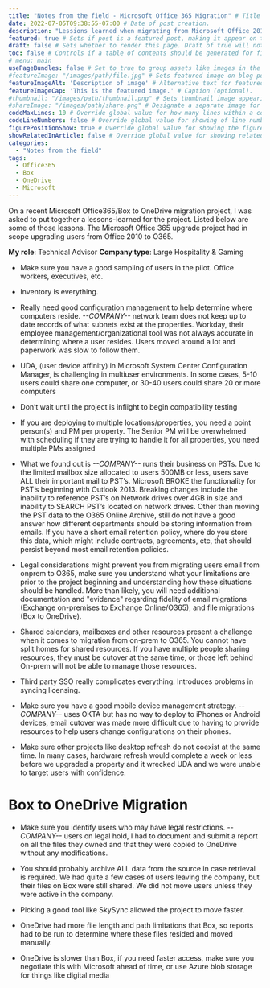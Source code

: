 ```yaml
---
title: "Notes from the field - Microsoft Office 365 Migration" # Title of the blog post.
date: 2022-07-05T09:38:55-07:00 # Date of post creation.
description: "Lessions learned when migrating from Microsoft Office 2010 and Exchange on-prem to Office 365 in the cloud" # Description used for search engine.
featured: true # Sets if post is a featured post, making it appear on the sidebar. A featured post won't be listed on the sidebar if it's the current page
draft: false # Sets whether to render this page. Draft of true will not be rendered.
toc: false # Controls if a table of contents should be generated for first-level links automatically.
# menu: main
usePageBundles: false # Set to true to group assets like images in the same folder as this post.
#featureImage: "/images/path/file.jpg" # Sets featured image on blog post.
featureImageAlt: 'Description of image' # Alternative text for featured image.
featureImageCap: 'This is the featured image.' # Caption (optional).
#thumbnail: "/images/path/thumbnail.png" # Sets thumbnail image appearing inside card on homepage.
#shareImage: "/images/path/share.png" # Designate a separate image for social media sharing.
codeMaxLines: 10 # Override global value for how many lines within a code block before auto-collapsing.
codeLineNumbers: false # Override global value for showing of line numbers within code block.
figurePositionShow: true # Override global value for showing the figure label.
showRelatedInArticle: false # Override global value for showing related posts in this series at the end of the content.
categories:
  - "Notes from the field"
tags:
  - Office365
  - Box
  - OneDrive
  - Microsoft
---
```


On a recent Microsoft Office365/Box to OneDrive migration project, I was asked to put together a lessons-learned for the project. Listed below are some of those lessons. The Microsoft Office 365 upgrade project had in scope upgrading users from Office 2010 to O365.

**My role**: Technical Advisor
**Company type**: Large Hospitality & Gaming
  
- Make sure you have a good sampling of users in the pilot. Office workers, executives, etc.
  
- Inventory is everything.
  
- Really need good configuration management to help determine where computers reside. *--COMPANY--* network team does not keep up to date records of what subnets exist at the properties. Workday, their employee management/organizational tool was not always accurate in determining where a user resides. Users moved around a lot and paperwork was slow to follow them.
  
- UDA, (user device affinity) in Microsoft System Center Configuration Manager, is challenging in multiuser environments. In some cases, 5-10 users could share one computer, or 30-40 users could share 20 or more computers
  
- Don’t wait until the project is inflight to begin compatibility testing
  
- If you are deploying to multiple locations/properties, you need a point person(s) and PM per property. The Senior PM will be overwhelmed with scheduling if they are trying to handle it for all properties, you need multiple PMs assigned
  
- What we found out is *--COMPANY--* runs their business on PSTs. Due to the limited mailbox size allocated to users 500MB or less, users save ALL their important mail to PST’s. Microsoft BROKE the functionality for PST’s beginning with Outlook 2013. Breaking changes include the inability to reference PST’s on Network drives over 4GB in size and inability to SEARCH PST’s located on network drives. Other than moving the PST data to the O365 Online Archive, still do not have a good answer how different departments should be storing information from emails. If you have a short email retention policy, where do you store this data, which might include contracts, agreements, etc, that should persist beyond most email retention policies.
  
- Legal considerations might prevent you from migrating users email from onprem to O365, make sure you understand what your limitations are prior to the project beginning and understanding how these situations should be handled. More than likely, you will need additional documentation and "evidence" regarding fidelity of email migrations (Exchange on-premises to Exchange Online/O365), and file migrations (Box to OneDrive).
  
- Shared calendars, mailboxes and other resources present a challenge when it comes to migration from on-prem to O365. You cannot have split homes for shared resources. If you have multiple people sharing resources, they must be cutover at the same time, or those left behind On-prem will not be able to manage those resources.
  
- Third party SSO really complicates everything. Introduces problems in syncing licensing.

- Make sure you have a good mobile device management strategy. *--COMPANY--* uses OKTA but has no way to deploy to iPhones or Android devices, email cutover was made more difficult due to having to provide resources to help users change configurations on their phones.
  
- Make sure other projects like desktop refresh do not coexist at the same time. In many cases, hardware refresh would complete a week or less before we upgraded a property and it wrecked UDA and we were unable to target users with confidence.
   
# Box to OneDrive Migration
  
- Make sure you identify users who may have legal restrictions. *--COMPANY--* users on legal hold, I had to document and submit a report on all the files they owned and that they were copied to OneDrive without any modifications.

- You should probably archive ALL data from the source in case retrieval is required. We had quite a few cases of users leaving the company, but their files on Box were still shared. We did not move users unless they were active in the company.

- Picking a good tool like SkySync allowed the project to move faster. 

- OneDrive had more file length and path limitations that Box, so reports had to be run to determine where these files resided and moved manually.

- OneDrive is slower than Box, if you need faster access, make sure you negotiate this with Microsoft ahead of time, or use Azure blob storage for things like digital media
